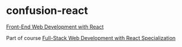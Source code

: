 # confusion-react

[Front-End Web Development with React](https://www.coursera.org/learn/front-end-react)

Part of course [Full-Stack Web Development with React Specialization](https://www.coursera.org/specializations/full-stack-react)
